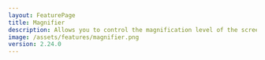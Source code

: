 ```yaml
---
layout: FeaturePage
title: Magnifier
description: Allows you to control the magnification level of the screen for better viewing
image: /assets/features/magnifier.png
version: 2.24.0
---
```

